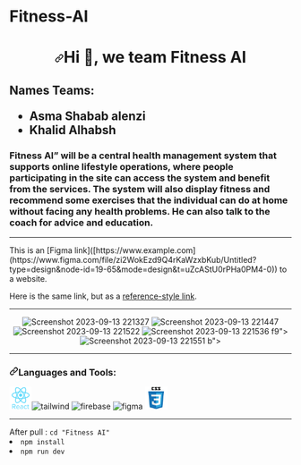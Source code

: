 # Fitness-AI

<h1 align="center" dir="auto"><a id="user-content-hi--im-candra-kriswinarto" class="anchor" aria-hidden="true" tabindex="-1" href="#hi--im-candra-kriswinarto"><svg class="octicon octicon-link" viewBox="0 0 16 16" version="1.1" width="16" height="16" aria-hidden="true"><path d="m7.775 3.275 1.25-1.25a3.5 3.5 0 1 1 4.95 4.95l-2.5 2.5a3.5 3.5 0 0 1-4.95 0 .751.751 0 0 1 .018-1.042.751.751 0 0 1 1.042-.018 1.998 1.998 0 0 0 2.83 0l2.5-2.5a2.002 2.002 0 0 0-2.83-2.83l-1.25 1.25a.751.751 0 0 1-1.042-.018.751.751 0 0 1-.018-1.042Zm-4.69 9.64a1.998 1.998 0 0 0 2.83 0l1.25-1.25a.751.751 0 0 1 1.042.018.751.751 0 0 1 .018 1.042l-1.25 1.25a3.5 3.5 0 1 1-4.95-4.95l2.5-2.5a3.5 3.5 0 0 1 4.95 0 .751.751 0 0 1-.018 1.042.751.751 0 0 1-1.042.018 1.998 1.998 0 0 0-2.83 0l-2.5 2.5a1.998 1.998 0 0 0 0 2.83Z"></path></svg></a>Hi 👋, we team Fitness AI</h1>
<h2 align="left" >
  Names Teams:
  <ul>
    <li>Asma Shabab alenzi</li>
  <li>Khalid Alhabsh</li>
 
  </ul></h2>
<h3>Fitness AI” will be a central health management system that supports online lifestyle operations, where people participating in the site can access the system and benefit from the services. The system will also display fitness and recommend some exercises that the individual can do at home without facing any health problems. He can also talk to the coach for advice and education.
</h3>

<hr>
This is an [Figma link]([https://www.example.com](https://www.figma.com/file/zi2WokEzd9Q4rKaWzxbKub/Untitled?type=design&node-id=19-65&mode=design&t=uZcAStU0rPHa0PM4-0)) to a website.

Here is the same link, but as a [reference-style link][link-text].

[link-text]: [https://www.example.com](https://www.figma.com/file/zi2WokEzd9Q4rKaWzxbKub/Untitled?type=design&node-id=19-65&mode=design&t=uZcAStU0rPHa0PM4-0)


<hr>
<div align="center">
<img width="254" alt="Screenshot 2023-09-13 221327" src="https://github.com/Khalidsaadhabash/Fitness-AI/assets/132256722/60e476f7-402b-4770-be62-63d626a23602"/>
<img width="414" alt="Screenshot 2023-09-13 221447" src="https://github.com/Khalidsaadhabash/Fitness-AI/assets/132256722/b6ef7277-4d31-41b6-a947-fa202d9c765d"/>
<img width="303" alt="Screenshot 2023-09-13 221522" src="https://github.com/Khalidsaadhabash/Fitness-AI/assets/132256722/486f3d18-ee7d-47a7-b885-d7a736201cde"/>
<img width="305" alt="Screenshot 2023-09-13 221536" src="https://github.com/Khalidsaadhabash/Fitness-AI/assets/132256722/c267ed59-8e10-4547-b250-7b1eb45b7b
<img width="304" alt="Screenshot 2023-09-13 221617" src="https://github.com/Khalidsaadhabash/Fitness-AI/assets/132256722/96afb0a0-74ff-4af5-86cd-5690f637b09e"/>
f9">
<img width="304" alt="Screenshot 2023-09-13 221551" src="https://github.com/Khalidsaadhabash/Fitness-AI/assets/132256722/776cea11-e7be-43fb-870e-45bcaa160c2
<img width="304" alt="Screenshot 2023-09-13 221604" src="https://github.com/Khalidsaadhabash/Fitness-AI/assets/132256722/20d6833d-ddcd-4c90-8456-b34af487e57e"/>
b">

</div>
<hr>
<h3 align="left" dir="auto"><a id="user-content-languages-and-tools" class="anchor" aria-hidden="true" tabindex="-1" href="#languages-and-tools"><svg class="octicon octicon-link" viewBox="0 0 16 16" version="1.1" width="16" height="16" aria-hidden="true"><path d="m7.775 3.275 1.25-1.25a3.5 3.5 0 1 1 4.95 4.95l-2.5 2.5a3.5 3.5 0 0 1-4.95 0 .751.751 0 0 1 .018-1.042.751.751 0 0 1 1.042-.018 1.998 1.998 0 0 0 2.83 0l2.5-2.5a2.002 2.002 0 0 0-2.83-2.83l-1.25 1.25a.751.751 0 0 1-1.042-.018.751.751 0 0 1-.018-1.042Zm-4.69 9.64a1.998 1.998 0 0 0 2.83 0l1.25-1.25a.751.751 0 0 1 1.042.018.751.751 0 0 1 .018 1.042l-1.25 1.25a3.5 3.5 0 1 1-4.95-4.95l2.5-2.5a3.5 3.5 0 0 1 4.95 0 .751.751 0 0 1-.018 1.042.751.751 0 0 1-1.042.018 1.998 1.998 0 0 0-2.83 0l-2.5 2.5a1.998 1.998 0 0 0 0 2.83Z"></path></svg></a>Languages and Tools:</h3>
<img src="https://raw.githubusercontent.com/devicons/devicon/master/icons/react/react-original-wordmark.svg" alt="react" width="40" height="40" style="max-width: 100%;"/><img src="https://camo.githubusercontent.com/5734d0669fe22ce04a1cb989a156cd32c379875f6bca56d5210c9432824856d9/68747470733a2f2f7777772e766563746f726c6f676f2e7a6f6e652f6c6f676f732f7461696c77696e646373732f7461696c77696e646373732d69636f6e2e737667" alt="tailwind" width="40" height="40" data-canonical-src="https://www.vectorlogo.zone/logos/tailwindcss/tailwindcss-icon.svg" style="max-width: 100%;"/>
<img src="https://camo.githubusercontent.com/dd4b2422ed3bfc9da88c43d18550375c66f9584327dff7ecc19315ce50b96f07/68747470733a2f2f7777772e766563746f726c6f676f2e7a6f6e652f6c6f676f732f66697265626173652f66697265626173652d69636f6e2e737667" alt="firebase" width="40" height="40" data-canonical-src="https://www.vectorlogo.zone/logos/firebase/firebase-icon.svg" style="max-width: 100%;"/>
<img src="https://camo.githubusercontent.com/ed93c2b000a76ceaad1503e7eb9356591b885227e82a36a005b9d3498b303ba5/68747470733a2f2f7777772e766563746f726c6f676f2e7a6f6e652f6c6f676f732f6669676d612f6669676d612d69636f6e2e737667" alt="figma" width="40" height="40" data-canonical-src="https://www.vectorlogo.zone/logos/figma/figma-icon.svg" style="max-width: 100%;"/>
<img src="https://raw.githubusercontent.com/devicons/devicon/master/icons/css3/css3-original-wordmark.svg" alt="css3" width="40" height="40" style="max-width: 100%;"/>
<hr>
After pull :

<span>
<code>cd "Fitness AI"</code></li>
    <li> <code>npm install</code></li>
    <li><code>npm run dev</code></li>
</span>

